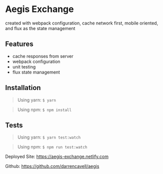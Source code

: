 # Aegis Exchange

created with webpack configuration, cache network first, mobile oriented, and flux as the state management

## Features
- cache responses from server
- webpack configuration
- unit testing
- flux state management

## Installation

> Using yarn: `$ yarn`

> Using npm: `$ npm install`

## Tests

> Using yarn: `$ yarn test:watch`

> Using npm: `$ npm run test:watch`

Deployed Site: https://aegis-exchange.netlify.com

Github: https://github.com/darrencavell/aegis